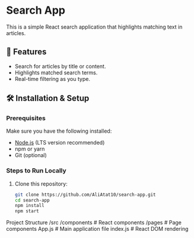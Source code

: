 # Search App

This is a simple React search application that highlights matching text in articles.

## 🚀 Features
- Search for articles by title or content.
- Highlights matched search terms.
- Real-time filtering as you type.

## 🛠 Installation & Setup

### **Prerequisites**
Make sure you have the following installed:
- [Node.js](https://nodejs.org/) (LTS version recommended)
- npm or yarn
- Git (optional)

### **Steps to Run Locally**
1. Clone this repository:
   ```bash
   git clone https://github.com/AliAtat10/search-app.git
   cd search-app
   npm install
   npm start
Project Structure
/src
  /components    # React components
  /pages         # Page components
  App.js         # Main application file
  index.js       # React DOM rendering
